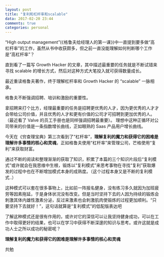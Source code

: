 ```yaml
---
layout: post
title: "复利和杠杆率和scalable"
data: 2017-02-20 23:44
comments: true
categories: personal
---
```


“High output management”(《格鲁夫给经理人的第一课》)中一直提到要多做“高杠杆率”的工作，虽然从书中收获颇多，但之前一直没能理解如何判断哪个工作是“高杠杆率”？

直到看了一篇写 Growth Hacker 的文章，其中描述最重要的任务就是不断试错来寻找 scalable 的增长方式，然后对这种方式大笔投入就可获得数量成长。

最近重读格鲁夫著作，终于理解杠杆率和 Growth Hacker 的 “scalable” 一脉相承。

格鲁夫不断强调招聘、培训和激励的重要性。

拿招聘来打个比方，经理最重要的任务是招聘更优秀的人才，因为更优秀的人才才会带给公司价值，并且优秀的人才和更有价值的公司才可招聘到更加优秀的人。（最近看了 Valve 的员工手册也是同样强调招聘最重要）。
理想中这种正循环对公司带来的价值是一条指数增长曲线，正如眼熟的 Saas 产品用户增长曲线。

今天在《穷查理宝典》第三次看到了“杠杆率”，**理解复利的魔力和获得它的困难是理解许多事情的核心和灵魂**，正如格鲁夫使用“杠杆率”来管理公司，芒格使用“复利”来获取财富。

通过不断的阅读和整理渐渐的获取了知识，积累了本篇的三个知识片段后“复利模式”或许就会在我思维中生根，锻炼以“复利模式”来思考事物在寻找“复利”获取爆发的过程中也在不断增加模式本身的成熟度。（这个过程本身又是不断的复利模式..）

这种模式可以套在很多事物上，比如前一阵报名健身，没有练习多久就因为加班疲劳等因素拖延，于是身体状况没有改变。但是当时坚持下去的人因为持续的锻炼会刺激其体内雄性激素分泌，反过来激素也会刺激肌肉使锻炼的过程更加顺利。“只要坚持下去就好！”，这句话就算是“复利模式”的低配版表达吧

了解这种模式还是很有作用的，或许对它的深信可以让我坚持健身成功，可以在工作中取得更好的结果，也可以在学习中获得不断深邃的知识与思考。或许这就是成功人士之所以成功的秘密呢？

**理解复利的魔力和获得它的困难是理解许多事情的核心和灵魂**

共勉

